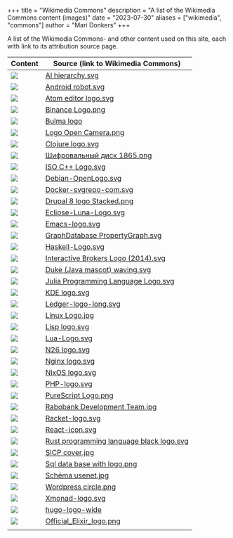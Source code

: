 +++
title = "Wikimedia Commons"
description = "A list of the Wikimedia Commons content (images)"
date = "2023-07-30"
aliases = ["wikimedia", "commons"]
author = "Mari Donkers"
+++

A list of the Wikimedia Commons- and other content used on this site, each with link to its attribution source page.

| Content                               | Source (link to Wikimedia Commons)                                                                                           |
|---------------------------------------|------------------------------------------------------------------------------------------------------------------------------|
| ![](/images/ai-hierarchy.svg)         | [AI hierarchy.svg](https://commons.wikimedia.org/wiki/File:AI_hierarchy.svg)                                                 |
| ![](/images/android.svg)              | [Android robot.svg](https://commons.wikimedia.org/wiki/File:Android_robot.svg)                                               |
| ![](/images/atom.svg)                 | [Atom editor logo.svg](https://commons.wikimedia.org/wiki/File:Atom_editor_logo.svg)                                         |
| ![](/images/binance.png)              | [Binance Logo.png](https://commons.wikimedia.org/wiki/File:Binance_Logo.png)                                                 |
| ![](/images/bulma.png)                | [Bulma logo](https://bulma.io/images/bulma-logo.png)                                                                         |
| ![](/images/camera.jpg)               | [Logo Open Camera.png](https://commons.wikimedia.org/wiki/File:Logo_Open_Camera.png)                                         |
| ![](/images/clojure.svg)              | [Clojure logo.svg](https://commons.wikimedia.org/wiki/File:Clojure_logo.svg)                                                 |
| ![](/images/cryptography.png)         | [Шифровальный диск 1865.png](https://tinyurl.com/2p9b92kh)                                                                   |
| ![](/images/c++.svg)                  | [ISO C++ Logo.svg](https://commons.wikimedia.org/wiki/File:ISO_C%2B%2B_Logo.svg)                                             |
| ![](/images/debian.svg)               | [Debian-OpenLogo.svg](https://commons.wikimedia.org/wiki/File:Debian-OpenLogo.svg)                                           |
| ![](/images/docker.svg)               | [Docker-svgrepo-com.svg](https://commons.wikimedia.org/wiki/File:Docker-svgrepo-com.svg)                                     |
| ![](/images/drupal.png)               | [Drupal 8 logo Stacked.png](https://commons.wikimedia.org/wiki/File:Drupal_8_logo_Stacked.png)                               |
| ![](/images/eclipse-ide.svg)          | [Eclipse-Luna-Logo.svg](https://commons.wikimedia.org/wiki/File:Eclipse-Luna-Logo.svg)                                       |
| ![](/images/emacs.svg)                | [Emacs-logo.svg](https://commons.wikimedia.org/wiki/File:Emacs-logo.svg)                                                     |
| ![](/images/graph-database.svg)       | [GraphDatabase PropertyGraph.svg](https://commons.wikimedia.org/wiki/File:GraphDatabase_PropertyGraph.svg)                   |
| ![](/images/haskell.svg)              | [Haskell-Logo.svg](https://commons.wikimedia.org/wiki/File:Haskell-Logo.svg)                                                 |
| ![](/images/interactive-brokers.svg)  | [Interactive Brokers Logo (2014).svg](https://commons.wikimedia.org/wiki/File:Interactive_Brokers_Logo_(2014).svg)           |
| ![](/images/java.svg)                 | [Duke (Java mascot) waving.svg](https://commons.wikimedia.org/wiki/File:Duke_(Java_mascot)_waving.svg)                       |
| ![](/images/julia.svg)                | [Julia Programming Language Logo.svg](https://commons.wikimedia.org/wiki/File:Julia_Programming_Language_Logo.svg)           |
| ![](/images/kde.svg)                  | [KDE logo.svg](https://commons.wikimedia.org/wiki/File:KDE_logo.svg)                                                         |
| ![](/images/ledger.svg)               | [Ledger-logo-long.svg](https://commons.wikimedia.org/wiki/File:Ledger-logo-long.svg)                                         |
| ![](/images/linux.jpg)                | [Linux Logo.jpg](https://commons.wikimedia.org/wiki/File:Linux_Logo.jpg)                                                     |
| ![](/images/lisp.svg)                 | [Lisp logo.svg](https://commons.wikimedia.org/wiki/File:Lisp_logo.svg)                                                       |
| ![](/images/lua.svg)                  | [Lua-Logo.svg](https://commons.wikimedia.org/wiki/File:Lua-Logo.svg)                                                         |
| ![](/images/n26.svg)                  | [N26 logo.svg](https://commons.wikimedia.org/wiki/File:N26_logo.svg)                                                         |
| ![](/images/nginx.svg)                | [Nginx logo.svg](https://commons.wikimedia.org/wiki/File:Nginx_logo.svg)                                                     |
| ![](/images/nixos.svg)                | [NixOS logo.svg](https://commons.wikimedia.org/wiki/File:NixOS_logo.svg)                                                     |
| ![](/images/php.svg)                  | [PHP-logo.svg](https://commons.wikimedia.org/wiki/File:PHP-logo.svg)                                                         |
| ![](/images/purescript.png)           | [PureScript Logo.png](https://commons.wikimedia.org/wiki/File:PureScript_Logo.png)                                           |
| ![](/images/rabobank.jpg)             | [Rabobank Development Team.jpg](https://commons.wikimedia.org/wiki/File:Rabobank_Development_Team.jpg)                       |
| ![](/images/racket.svg)               | [Racket-logo.svg](https://commons.wikimedia.org/wiki/File:Racket-logo.svg)                                                   |
| ![](/images/react.svg)                | [React-icon.svg](https://commons.wikimedia.org/wiki/File:React-icon.svg)                                                     |
| ![](/images/rust.svg)                 | [Rust programming language black logo.svg](https://commons.wikimedia.org/wiki/File:Rust_programming_language_black_logo.svg) |
| ![](/images/sicp.jpg)                 | [SICP cover.jpg](https://commons.wikimedia.org/wiki/File:SICP_cover.jpg)                                                     |
| ![](/images/sql-database.png)         | [Sql data base with logo.png](https://commons.wikimedia.org/wiki/File:Sql_data_base_with_logo.png)                           |
| ![](/images/usenet.jpg)               | [Schéma usenet.jpg](https://commons.wikimedia.org/wiki/File:Sch%C3%A9ma_usenet.jpg)                                          |
| ![](/images/wordpress.png)            | [Wordpress circle.png](https://commons.wikimedia.org/wiki/File:Wordpress_circle.png)                                         |
| ![](/images/xmonad.svg)               | [Xmonad-logo.svg](https://commons.wikimedia.org/wiki/File:Xmonad-logo.svg)                                                   |
| ![](/images/hugo.svg)                 | [hugo-logo-wide](https://raw.githubusercontent.com/gohugoio/gohugoioTheme/master/static/images/hugo-logo-wide.svg)           |
| ![](/images/Official_Elixir_logo.png) | [Official_Elixir_logo.png](https://upload.wikimedia.org/wikipedia/commons/9/92/Official_Elixir_logo.png) |
|                                       |                                                                                                                              |
